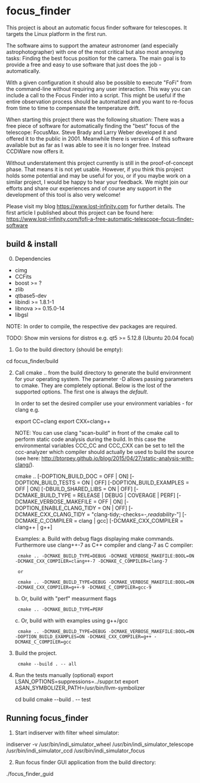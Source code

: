 focus_finder
============

This project is about an automatic focus finder software for telescopes. It targets the Linux platform in the first run.

The software aims to support the amateur astronomer (and especially astrophotographer) with one of the most critical but also most annoying tasks: Finding the best focus position for the camera. The main goal is to provide a free and easy to use software that just does the job - automatically.

With a given configuration it should also be possible to execute "FoFi" from the command-line without requiring any user interaction. This way you can include a call to the Focus Finder into a script. This might be useful if the entire observation process should be automatized and you want to re-focus from time to time to compensate the temperature drift. 

When starting this project there was the following situation: There was a free piece of software for automatically finding the "best" focus of the telescope: FocusMax. Steve Brady and Larry Weber developed it and offered it to the public in 2001. Meanwhile there is version 4 of this software available but as far as I was able to see it is no longer free. Instead CCDWare now offers it.

Without understatement this project currently is still in the proof-of-concept phase. That means it is not yet usable. However, if you think this project holds some potential and may be useful for you, or if you maybe work on a similar project, I would be happy to hear your feedback. We might join our efforts and share our experiences and of course any support in the development of this tool is also very welcome!

Please visit my blog https://www.lost-infinity.com for further details. The first article I published about this project can be found here: https://www.lost-infinity.com/fofi-a-free-automatic-telescope-focus-finder-software


build & install
---------------

0. Dependencies
 * cimg
 * CCFits
 * boost >= ?
 * zlib
 * qtbase5-dev
 * libindi >= 1.8.1-1
 * libnova >= 0.15.0-14
 * libgsl

NOTE: In order to compile, the respective dev packages are required.

TODO: Show min versions for distros 
e.g. qt5 >= 5.12.8 (Ubuntu 20.04 focal)


1. Go to the build directory (should be empty):

cd focus_finder/build


2. Call cmake .. from the build directory to generate the build environment for your operating system.
   The parameter -D allows passing parameters to cmake. They are completely optional.
   Below is the lost of the supported options. The first one is always the _default_.

   In order to set the desired compiler use your environment variables - for clang e.g.
	   
   export CC=clang
   export CXX=clang++

   NOTE: You can use clang "scan-build" in front of the cmake call to perform static code analysis during the build.
   	 In this case the environmental variables CCC_CC and CCC_CXX can be set to tell the ccc-analyzer which 
	 compiler should actually be used to build the source (see here: http://btorpey.github.io/blog/2015/04/27/static-analysis-with-clang/).

   cmake .. [-DOPTION_BUILD_DOC = OFF | ON]
   	    [-DOPTION_BUILD_TESTS = ON | OFF]
	    [-DOPTION_BUILD_EXAMPLES = OFF | ON]
	    [-DBUILD_SHARED_LIBS = ON | OFF]
            [-DCMAKE_BUILD_TYPE = RELEASE | DEBUG | COVERAGE | PERF]
	    [-DCMAKE_VERBOSE_MAKEFILE = OFF | ON]
	    [-DOPTION_ENABLE_CLANG_TIDY = ON | OFF]
	    [-DCMAKE_CXX_CLANG_TIDY = "clang-tidy;-checks=-*,readability-*"]
	    [-DCMAKE_C_COMPILER = clang | gcc]
	    [-DCMAKE_CXX_COMPILER = clang++ | g++]
	 
   Examples:
	a. Build with debug flags displaying make commands. Furthermore use clang++-7 as C++ compiler and clang-7 as C compiler:

		cmake .. -DCMAKE_BUILD_TYPE=DEBUG -DCMAKE_VERBOSE_MAKEFILE:BOOL=ON -DCMAKE_CXX_COMPILER=clang++-7 -DCMAKE_C_COMPILER=clang-7

		or

		cmake .. -DCMAKE_BUILD_TYPE=DEBUG -DCMAKE_VERBOSE_MAKEFILE:BOOL=ON -DCMAKE_CXX_COMPILER=g++-9 -DCMAKE_C_COMPILER=gcc-9

	b. Or, build with "perf" measurment flags

		cmake .. -DCMAKE_BUILD_TYPE=PERF


	c. Or, build with with examples using g++/gcc

		cmake .. -DCMAKE_BUILD_TYPE=DEBUG -DCMAKE_VERBOSE_MAKEFILE:BOOL=ON -DOPTION_BUILD_EXAMPLES=ON -DCMAKE_CXX_COMPILER=g++ -DCMAKE_C_COMPILER=gcc

3. Build the project.

		cmake --build . -- all


4. Run the tests manually (optional)
	export LSAN_OPTIONS=suppressions=../suppr.txt
	export ASAN_SYMBOLIZER_PATH=/usr/bin/llvm-symbolizer

	cd build
	cmake --build . -- test
	       

Running focus_finder
--------------------

1. Start indiserver with filter wheel simulator:

indiserver -v /usr/bin/indi_simulator_wheel /usr/bin/indi_simulator_telescope /usr/bin/indi_simulator_ccd /usr/bin/indi_simulator_focus

2. Run focus finder GUI application from the build directory:

./focus_finder_guid
